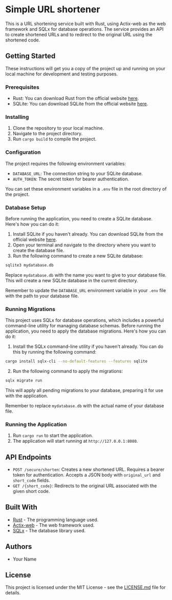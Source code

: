 # Simple URL shortener

This is a URL shortening service built with Rust, using Actix-web as the web framework and SQLx for database operations. The service provides an API to create shortened URLs and to redirect to the original URL using the shortened code.

## Getting Started

These instructions will get you a copy of the project up and running on your local machine for development and testing purposes.

### Prerequisites

- Rust: You can download Rust from the official website [here](https://www.rust-lang.org/tools/install).
- SQLite: You can download SQLite from the official website [here](https://www.sqlite.org/download.html).

### Installing

1. Clone the repository to your local machine.
2. Navigate to the project directory.
3. Run `cargo build` to compile the project.

### Configuration

The project requires the following environment variables:

- `DATABASE_URL`: The connection string to your SQLite database.
- `AUTH_TOKEN`: The secret token for bearer authentication.

You can set these environment variables in a `.env` file in the root directory of the project.

### Database Setup

Before running the application, you need to create a SQLite database. Here's how you can do it:

1. Install SQLite if you haven't already. You can download SQLite from the official website [here](https://www.sqlite.org/download.html).
2. Open your terminal and navigate to the directory where you want to create the database file.
3. Run the following command to create a new SQLite database:

```bash
sqlite3 mydatabase.db
```

Replace `mydatabase.db` with the name you want to give to your database file. This will create a new SQLite database in the current directory.

Remember to update the `DATABASE_URL` environment variable in your `.env` file with the path to your database file.

### Running Migrations

This project uses SQLx for database operations, which includes a powerful command-line utility for managing database schemas. Before running the application, you need to apply the database migrations. Here's how you can do it:

1. Install the SQLx command-line utility if you haven't already. You can do this by running the following command:

```bash
cargo install sqlx-cli --no-default-features --features sqlite
```

2. Run the following command to apply the migrations:

```bash
sqlx migrate run
```

This will apply all pending migrations to your database, preparing it for use with the application.


Remember to replace `mydatabase.db` with the actual name of your database file.

### Running the Application

1. Run `cargo run` to start the application.
2. The application will start running at `http://127.0.0.1:8080`.

## API Endpoints

- `POST /secure/shorten`: Creates a new shortened URL. Requires a bearer token for authentication. Accepts a JSON body with `original_url` and `short_code` fields.
- `GET /{short_code}`: Redirects to the original URL associated with the given short code.

## Built With

- [Rust](https://www.rust-lang.org/) - The programming language used.
- [Actix-web](https://actix.rs/) - The web framework used.
- [SQLx](https://github.com/launchbadge/sqlx) - The database library used.

## Authors

- Your Name

## License

This project is licensed under the MIT License - see the [LICENSE.md](LICENSE.md) file for details.